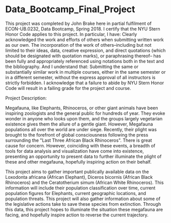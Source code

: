 # Data_Bootcamp_Final_Project
This project was completed by John Brake here in partial fulfilment of ECON-UB.0232,
Data Bootcamp, Spring 2018. I certify that the NYU Stern Honor Code applies to this project.
In particular, I have:
Clearly acknowledged the work and efforts of others when submitting written work as our own.
The incorporation of the work of others–including but not limited to their ideas, data, creative
expression, and direct quotations (which should be designated with quotation marks), or paraphrasing
thereof– has been fully and appropriately referenced using notations both in the text
and the bibliography.
And I understand that:
Submitting the same or substantially similar work in multiple courses, either in the same semester
or in a different semester, without the express approval of all instructors is strictly forbidden.
I acknowledge that a failure to abide by NYU Stern Honor Code will result in a failing grade for
the project and course.

Project Description:

Megafauna, like Elephants, Rhinoceros, or other giant animals have been inspiring zoologists and the general 
public for hundreds of year. They evoke wonder in anyone who looks upon them, and the groups largely 
vegetarian existence gives them the allure of a gentle giant. However, Megafauna populations all over the world 
are under siege.  Recently, their plight was brought to the forefront of global consciousness following 
the press surrounding the "Last Three African Black Rhinoceros". There is great cause for concern. 
However, coinciding with these events, a breadth of tools for data analysis and visualization have come into 
existence, presenting an opportunity to present data to further illuminate the plight of these and other 
megafauna, hopefully inspiring action on their behalf. 

This project aims to gather important publically available data on the 
Loxodonta africana (African Elephant), Diceros bicornis (African Black Rhinoceros) and the Ceratotherium simum 
(African White Rhinoceros). This information will include their population classification over time, current 
population figures for Elephants, current geographic locations, and population threats. This project will also 
gather information about some of the legislative actions take to save these species from extinction. Through 
this data, this project hopes to illuminate the situation these megafauna are facing, and hopefully inspire 
action to reverse the current trajectory. 


